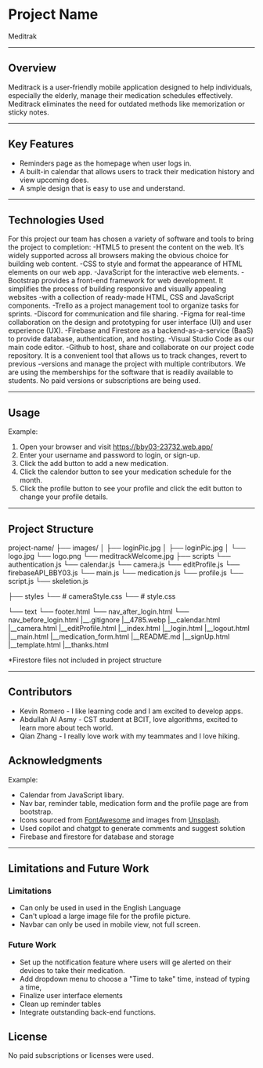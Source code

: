 
# Project Name
Meditrak

---

## Overview

Meditrack is a user-friendly mobile application designed to help individuals, especially the elderly, manage their medication schedules effectively. Meditrack eliminates the need for outdated methods like memorization or sticky notes. 

---

## Key Features
- Reminders page as the homepage when user logs in.
- A built-in calendar that allows users to track their medication history and view upcoming does.
- A smple design that is easy to use and understand.

---

## Technologies Used

For this project our team has chosen a variety of software and tools to bring the project to completion:
-HTML5 to present the content on the web. It’s widely supported across all browsers making the obvious choice for building web content.
-CSS to style and format the appearance of HTML elements on our web app. 
-JavaScript for the interactive web elements.
-Bootstrap provides a front-end framework for web development. It simplifies the process of building responsive and visually appealing websites -with a collection of ready-made HTML, CSS and JavaScript components.
-Trello as a project management tool to organize tasks for sprints.
-Discord for communication and file sharing.
-Figma for real-time collaboration on the design and prototyping for user interface (UI) and user experience (UX). 
-Firebase and Firestore as a backend-as-a-service (BaaS) to provide database, authentication, and hosting.
-Visual Studio Code as our main code editor.
-Github to host, share and collaborate on our project code repository. It is a convenient tool that allows us to track changes, revert to previous -versions and manage the project with multiple contributors.
We are using the memberships for the software that is readily available to students. No paid versions or subscriptions are being used.

---
## Usage

Example:
1. Open your browser and visit https://bby03-23732.web.app/
2. Enter your username and password to login, or sign-up.
3. Click the add button to add a new medication.
4. Click the calendor button to see your medication schedule for the month.
5. Click the profile button to see your profile and click the edit button to change your profile details.

---

## Project Structure

project-name/
├── images/
│   ├── loginPic.jpg
│   ├── loginPic.jpg
│   └── logo.jpg
    └── logo.png
    └── meditrackWelcome.jpg
├── scripts
    └── authentication.js
    └── calendar.js
    └── camera.js
    └── editProfile.js
    └── firebaseAPI_BBY03.js
    └── main.js
    └── medication.js
    └── profile.js
    └── script.js
    └── skeletion.js

├── styles
    └── # cameraStyle.css
    └── # style.css

└── text
    └── footer.html
    └── nav_after_login.html
    └── nav_before_login.html
|__.gitignore
|__4785.webp
|__calendar.html
|__camera.html
|__editProfile.html
|__index.html
|__login.html
|__logout.html
|__main.html
|__medication_form.html
|__README.md
|__signUp.html
|__template.html
|__thanks.html

*Firestore files not included in project structure

---

## Contributors
- Kevin Romero - I like learning code and I am excited to develop apps. 
- Abdullah Al Asmy  - CST student at BCIT, love algorithms, excited to learn more about tech world.
- Qian Zhang  - I really love work with my teammates and I love hiking.

## Acknowledgments

Example:
- Calendar from JavaScript libary.
- Nav bar, reminder table, medication form and the profile page are from bootstrap.
- Icons sourced from [FontAwesome](https://fontawesome.com/) and images from [Unsplash](https://unsplash.com/).
- Used copilot and chatgpt to generate comments and suggest solution
- Firebase and firestore for database and storage

---

## Limitations and Future Work

### Limitations

- Can only be used in used in the English Language
- Can't upload a large image file for the profile picture.
- Navbar can only be used in mobile view, not full screen.


### Future Work
- Set up the notification feature where users will ge alerted on their devices to take their medication.
- Add dropdown menu to choose a "Time to take" time, instead of typing a time, 
- Finalize user interface elements
- Clean up reminder tables 
- Integrate outstanding back-end functions.

## License
No paid subscriptions or licenses were used.
